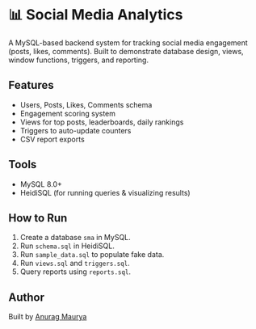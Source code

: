 # 📊 Social Media Analytics 

A MySQL-based backend system for tracking social media engagement
(posts, likes, comments). Built to demonstrate database design, views,
window functions, triggers, and reporting.

## Features
- Users, Posts, Likes, Comments schema
- Engagement scoring system
- Views for top posts, leaderboards, daily rankings
- Triggers to auto-update counters
- CSV report exports

## Tools
- MySQL 8.0+
- HeidiSQL (for running queries & visualizing results)

## How to Run
1. Create a database `sma` in MySQL.
2. Run `schema.sql` in HeidiSQL.
3. Run `sample_data.sql` to populate fake data.
4. Run `views.sql` and `triggers.sql`.
5. Query reports using `reports.sql`.



## Author
Built by [Anurag Maurya](https://github.com/Anurag876999)
